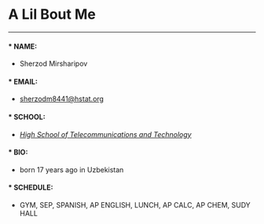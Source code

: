 # A Lil Bout Me  
---
#### * **NAME:** 
   * Sherzod Mirsharipov  
#### * **EMAIL:** 
  * sherzodm8441@hstat.org  
#### * **SCHOOL:**
  * [_High School of Telecommunications and Technology_](http://www.hstat.org)  
#### * **BIO:**
   * born 17 years ago in Uzbekistan  
#### * **SCHEDULE:**
   * GYM, SEP, SPANISH, AP ENGLISH, LUNCH, AP CALC, AP CHEM, SUDY HALL
   